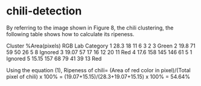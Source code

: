# chili-detection


By referring to the image shown in Figure 8, the chili clustering, the following table shows how to calculate its ripeness.

Cluster %Area(pixels) RGB Lab Category 1 28.3 18 11 6 3 2 3 Green 2 19.8 71 59 50 26 5 8 Ignored 3 19.07 57 17 16 12 20 11 Red 4 17.6 158 145 146 61 5 1 Ignored 5 15.15 157 68 79 41 39 13 Red

Using the equation (1), Ripeness of chili= (Area of red color in pixel)/(Total pixel of chili) x 100% = (19.07+15.15)/(28.3+19.07+15.15) x 100% = 54.64%
